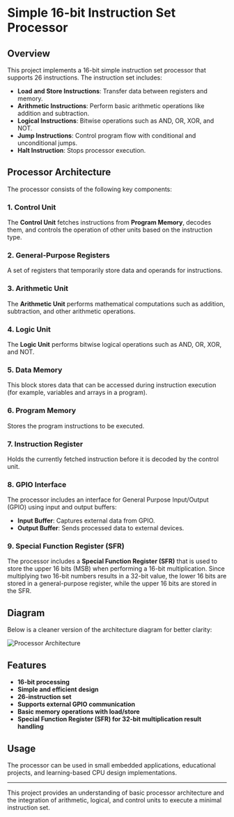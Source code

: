 
# Simple 16-bit Instruction Set Processor

## Overview
This project implements a 16-bit simple instruction set processor that supports 26 instructions. The instruction set includes:
- **Load and Store Instructions**: Transfer data between registers and memory.
- **Arithmetic Instructions**: Perform basic arithmetic operations like addition and subtraction.
- **Logical Instructions**: Bitwise operations such as AND, OR, XOR, and NOT.
- **Jump Instructions**: Control program flow with conditional and unconditional jumps.
- **Halt Instruction**: Stops processor execution.

## Processor Architecture
The processor consists of the following key components:

### 1. Control Unit
The **Control Unit** fetches instructions from **Program Memory**, decodes them, and controls the operation of other units based on the instruction type.

### 2. General-Purpose Registers
A set of registers that temporarily store data and operands for instructions.

### 3. Arithmetic Unit
The **Arithmetic Unit** performs mathematical computations such as addition, subtraction, and other arithmetic operations.

### 4. Logic Unit
The **Logic Unit** performs bitwise logical operations such as AND, OR, XOR, and NOT.

### 5. Data Memory
This block stores data that can be accessed during instruction execution (for example, variables and arrays in a program).

### 6. Program Memory
Stores the program instructions to be executed.

### 7. Instruction Register
Holds the currently fetched instruction before it is decoded by the control unit.

### 8. GPIO Interface
The processor includes an interface for General Purpose Input/Output (GPIO) using input and output buffers:
- **Input Buffer**: Captures external data from GPIO.
- **Output Buffer**: Sends processed data to external devices.

### 9. Special Function Register (SFR)
The processor includes a **Special Function Register (SFR)** that is used to store the upper 16 bits (MSB) when performing a 16-bit multiplication. Since multiplying two 16-bit numbers results in a 32-bit value, the lower 16 bits are stored in a general-purpose register, while the upper 16 bits are stored in the SFR.

## Diagram
Below is a cleaner version of the architecture diagram for better clarity:

![Processor Architecture](C:\Users\Dell\Pictures\Screenshots)

## Features
- **16-bit processing**
- **Simple and efficient design**
- **26-instruction set**
- **Supports external GPIO communication**
- **Basic memory operations with load/store**
- **Special Function Register (SFR) for 32-bit multiplication result handling**

## Usage
The processor can be used in small embedded applications, educational projects, and learning-based CPU design implementations.

---

This project provides an understanding of basic processor architecture and the integration of arithmetic, logical, and control units to execute a minimal instruction set.
